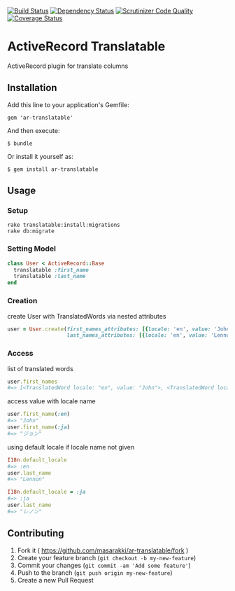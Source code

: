 [![Build Status](https://travis-ci.org/masarakki/ar-translatable.svg?branch=master)](https://travis-ci.org/masarakki/ar-translatable)
[![Dependency Status](https://gemnasium.com/masarakki/ar-translatable.svg)](https://gemnasium.com/masarakki/ar-translatable)
[![Scrutinizer Code Quality](https://scrutinizer-ci.com/g/masarakki/ar-translatable/badges/quality-score.png?b=master)](https://scrutinizer-ci.com/g/masarakki/ar-translatable/?branch=master)
[![Coverage Status](https://coveralls.io/repos/masarakki/ar-translatable/badge.png)](https://coveralls.io/r/masarakki/ar-translatable)

# ActiveRecord Translatable

ActiveRecord plugin for translate columns

## Installation

Add this line to your application's Gemfile:

    gem 'ar-translatable'

And then execute:

    $ bundle

Or install it yourself as:

    $ gem install ar-translatable

## Usage

### Setup

    rake translatable:install:migrations
    rake db:migrate

### Setting Model

```ruby
class User < ActiveRecord::Base
  translatable :first_name
  translatable :last_name
end
```

### Creation

create User with TranslatedWords via nested attributes

```ruby
user = User.create(first_names_attributes: [{locale: 'en', value: 'John'}, {locale: 'ja', "ジョン"}],
                   last_names_attributes: [{locale: 'en', value: 'Lennon'}, {locale: 'ja', "レノン"}])
```

### Access

list of translated words

```ruby
user.first_names
#=> [<TranslatedWord locale: "en", value: "John">, <TranslatedWord locale: "ja", value: "ジョン">]
```

access value with locale name

```ruby
user.first_name(:en)
#=> "John"
user.first_name(:ja)
#=> "ジョン"
```

using default locale if locale name not given

```ruby
I18n.default_locale
#=> :en
user.last_name
#=> "Lennon"

I18n.default_locale = :ja
#=> :ja
user.last_name
#=> "レノン"
```

## Contributing

1. Fork it ( https://github.com/masarakki/ar-translatable/fork )
2. Create your feature branch (`git checkout -b my-new-feature`)
3. Commit your changes (`git commit -am 'Add some feature'`)
4. Push to the branch (`git push origin my-new-feature`)
5. Create a new Pull Request
